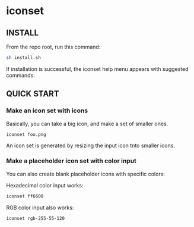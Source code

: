 # iconset

## INSTALL

From the repo root, run this command:
```bash
sh install.sh
```

If installation is successful, the iconset help menu appears with suggested commands.

## QUICK START

### Make an icon set with icons

Basically, you can take a big icon, and make a set of smaller ones.

```bash
iconset foo.png
```

An icon set is generated by resizing the input icon tnto smaller icons.

### Make a placeholder icon set with color input 

You can also create blank placeholder icons with specific colors:

Hexadecimal color input works:

```bash
iconset ff6600
```

RGB color input also works:

```bash
iconset rgb-255-55-120
```

